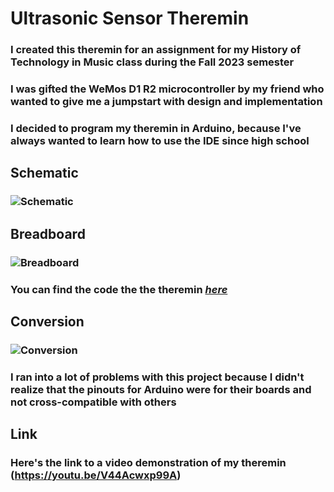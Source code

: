 # Ultrasonic Sensor Theremin
### I created this theremin for an assignment for my History of Technology in Music class during the Fall 2023 semester
### I was gifted the WeMos D1 R2 microcontroller by my friend who wanted to give me a jumpstart with design and implementation
### I decided to program my theremin in Arduino, because I've always wanted to learn how to use the IDE since high school
## Schematic
### ![Schematic](https://github.com/FrancisTanglao/UltrasonicSensorTheremin/blob/main/Ultrasonic%20Sensor%20Theremin%20Schematic.png)
## Breadboard
### ![Breadboard](https://github.com/FrancisTanglao/UltrasonicSensorTheremin/blob/main/Ultrasonic%20Sensor%20Theremin%20Breadboard.png)
### You can find the code the the theremin [*here*](https://github.com/FrancisTanglao/UltrasonicSensorTheremin/blob/main/WeMosUltrasonicSensorTheremin.ino)
## Conversion
### ![Conversion](https://github.com/FrancisTanglao/UltrasonicSensorTheremin/blob/main/WeMos%20D1%20R2%20Pinout%20Conversion.png)
### I ran into a lot of problems with this project because I didn't realize that the pinouts for Arduino were for their boards and not cross-compatible with others
## Link
### Here's the link to a video demonstration of my theremin (https://youtu.be/V44Acwxp99A)
